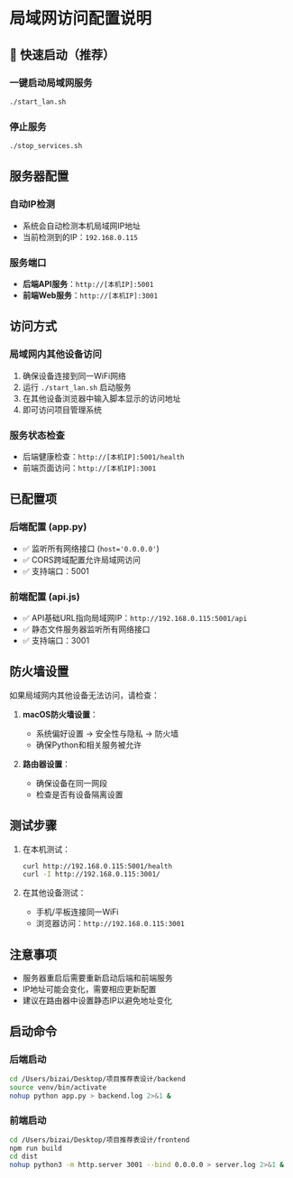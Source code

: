 # 局域网访问配置说明

## 🚀 快速启动（推荐）

### 一键启动局域网服务
```bash
./start_lan.sh
```

### 停止服务
```bash
./stop_services.sh
```

## 服务器配置

### 自动IP检测
- 系统会自动检测本机局域网IP地址
- 当前检测到的IP：`192.168.0.115`

### 服务端口
- **后端API服务**：`http://[本机IP]:5001`
- **前端Web服务**：`http://[本机IP]:3001`

## 访问方式

### 局域网内其他设备访问
1. 确保设备连接到同一WiFi网络
2. 运行 `./start_lan.sh` 启动服务
3. 在其他设备浏览器中输入脚本显示的访问地址
4. 即可访问项目管理系统

### 服务状态检查
- 后端健康检查：`http://[本机IP]:5001/health`
- 前端页面访问：`http://[本机IP]:3001`

## 已配置项

### 后端配置 (app.py)
- ✅ 监听所有网络接口 (`host='0.0.0.0'`)
- ✅ CORS跨域配置允许局域网访问
- ✅ 支持端口：5001

### 前端配置 (api.js)
- ✅ API基础URL指向局域网IP：`http://192.168.0.115:5001/api`
- ✅ 静态文件服务器监听所有网络接口
- ✅ 支持端口：3001

## 防火墙设置

如果局域网内其他设备无法访问，请检查：

1. **macOS防火墙设置**：
   - 系统偏好设置 → 安全性与隐私 → 防火墙
   - 确保Python和相关服务被允许

2. **路由器设置**：
   - 确保设备在同一网段
   - 检查是否有设备隔离设置

## 测试步骤

1. 在本机测试：
   ```bash
   curl http://192.168.0.115:5001/health
   curl -I http://192.168.0.115:3001/
   ```

2. 在其他设备测试：
   - 手机/平板连接同一WiFi
   - 浏览器访问：`http://192.168.0.115:3001`

## 注意事项

- 服务器重启后需要重新启动后端和前端服务
- IP地址可能会变化，需要相应更新配置
- 建议在路由器中设置静态IP以避免地址变化

## 启动命令

### 后端启动
```bash
cd /Users/bizai/Desktop/项目推荐表设计/backend
source venv/bin/activate
nohup python app.py > backend.log 2>&1 &
```

### 前端启动
```bash
cd /Users/bizai/Desktop/项目推荐表设计/frontend
npm run build
cd dist
nohup python3 -m http.server 3001 --bind 0.0.0.0 > server.log 2>&1 &
```